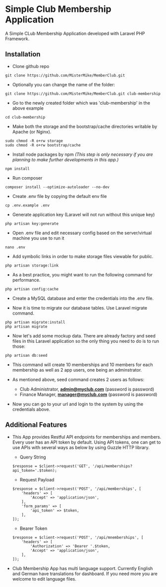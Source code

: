 # Simple Club Membership Application

A Simple CLub Membership Application developed with Laravel PHP Framework.

## Installation

- Clone github repo
```shell script
git clone https://github.com/MisterMike/MemberClub.git
````
 
- Optionally you can change the name of the folder:

````shell script
git clone https://github.com/MisterMike/MemberClub.git club-membership
````

- Go to the newly created folder which was 'club-membership' in the above example

```shell script
cd club-membership
````

- Make both the storage and the bootstrap/cache directories writable by Apache (or Nginx).

````shell script
sudo chmod -R o+rw storage
sudo chmod -R o+rw bootstrap/cache
````
 
- Install node packages by npm _(This step is only necessary if you are planning to make further developments in this app.)_

````shell script
npm install
````

- Run composer

````shell script
composer install --optimize-autoloader --no-dev
````

- Create .env file by copying the default env file
````shell script
cp .env.example .env
````

- Generate application key (Laravel will not run without this unique key)

````shell script
php artisan key:generate
````

- Open .env file and edit necessary config based on the server/virtual machine you use to run it

````shell script
nano .env
````

- Add symbolic links in order to make storage files viewable for public.

````shell script
php artisan storage:link
````

- As a best practice, you might want to run the following command for performance.
````shell script
php artisan config:cache
````

- Create a MySQL database and enter the credentials into the .env file. 

- Now it is time to migrate our database tables. Use Laravel migrate command.

````shell script
php artisan migrate:install
php artisan migrate
````

- Now let's add some mockup data. There are already factory and seed files in this Laravel application so the only thing you need to do is to run those:

````shell script
php artisan db:seed
````

- This command will create 10 memberships and 10 members for each membership as well as 2 app users, one being an adminstrator.


- As mentioned above, seed command creates 2 users as follows:
    * Club Administrator, **admin@myclub.com** (password is password)
    * Finance Manager, **manager@myclub.com** (password is password)

- Now you can go to your url and login to the system by using the credentials above.

## Additional Features

- This App provides Restful API endpoints for memberships and members. Every user has an API token by default. 
Using API tokens, one can get to use APIs with several ways as below by using Guzzle HTTP library.

    * Query String
    ````shell script
    $response = $client->request('GET', '/api/memberships?api_token='.$token);
    ```` 
  
    * Request Payload
    ````shell script
    $response = $client->request('POST', '/api/memberships', [
        'headers' => [
            'Accept' => 'application/json',
        ],
        'form_params' => [
            'api_token' => $token,
        ],
    ]);
    ```` 

    * Bearer Token
    ````shell script
    $response = $client->request('POST', '/api/mnemberships', [
        'headers' => [
            'Authorization' => 'Bearer '.$token,
            'Accept' => 'application/json',
        ],
    ]);
    ```` 

- Club Membership App has multi language support. Currently English and German have translations for dashboard. If you need more you are welcome to edit language files.
